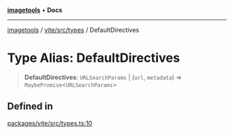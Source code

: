 [**imagetools**](../../../../README.md) • **Docs**

***

[imagetools](../../../../modules.md) / [vite/src/types](../README.md) / DefaultDirectives

# Type Alias: DefaultDirectives

> **DefaultDirectives**: `URLSearchParams` \| (`url`, `metadata`) => `MaybePromise`\<`URLSearchParams`\>

## Defined in

[packages/vite/src/types.ts:10](https://github.com/JonasKruckenberg/imagetools/blob/b6421598cd4879d5c28755c1d558f8b5955cc5a1/packages/vite/src/types.ts#L10)
